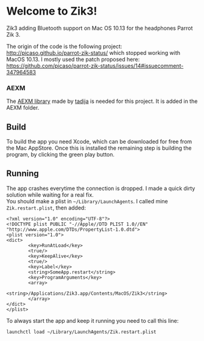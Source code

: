 # Welcome to Zik3!
Zik3 adding Bluetooth support on Mac OS 10.13 for the headphones Parrot Zik 3.

The origin of the code is the following project: http://picaso.github.io/parrot-zik-status/
which stopped working with MacOS 10.13.
I mostly used the patch proposed here: https://github.com/picaso/parrot-zik-status/issues/14#issuecomment-347964583

### AEXM
The [AEXM library](https://github.com/tadija/AEXML) made by [tadija](https://github.com/tadija) is needed for this project. It is added in the AEXM folder.

## Build
To build the app you need Xcode, which can be downloaded for free from the Mac AppStore. Once this is installed the remaining step is building the program, by clicking the green play button.   

## Running
The app crashes everytime the connection is dropped. I made a quick dirty solution while waiting for a real fix.  
You should make a plist in `~/Library/LaunchAgents`. I called mine `Zik.restart.plist`, then added:  
```
<?xml version="1.0" encoding="UTF-8"?>
<!DOCTYPE plist PUBLIC "-//Apple//DTD PLIST 1.0//EN" "http://www.apple.com/DTDs/PropertyList-1.0.dtd">
<plist version="1.0">
<dict>
        <key>RunAtLoad</key>
        <true/>
        <key>KeepAlive</key>
        <true/>
        <key>Label</key>
        <string>SomeApp.restart</string>
        <key>ProgramArguments</key>
        <array>
                <string>/Applications/Zik3.app/Contents/MacOS/Zik3</string>
        </array>
</dict>
</plist>
```
To always start the app and keep it running you need to call this line:  
```
launchctl load ~/Library/LaunchAgents/Zik.restart.plist
```